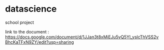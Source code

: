 # datascience
school project


link to the document : https://docs.google.com/document/d/1JJan3t8xMiEJu5vQ5Yl_yslcThVSS2vBhcKaTFxN9ZY/edit?usp=sharing
